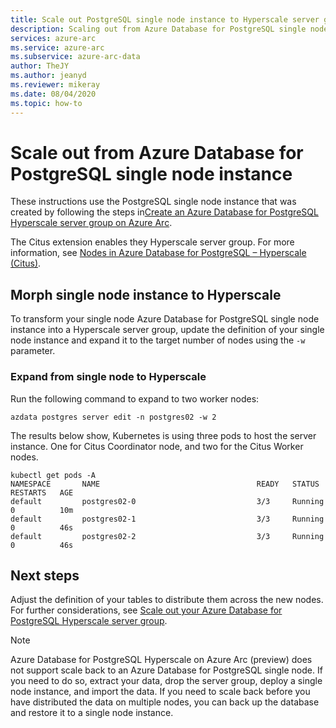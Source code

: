 ```yaml
---
title: Scale out PostgreSQL single node instance to Hyperscale server group
description: Scaling out from Azure Database for PostgreSQL single node instance to PostgreSQL Hyperscale server group
services: azure-arc
ms.service: azure-arc
ms.subservice: azure-arc-data
author: TheJY
ms.author: jeanyd
ms.reviewer: mikeray
ms.date: 08/04/2020
ms.topic: how-to
---
```


# Scale out from Azure Database for PostgreSQL single node instance

These instructions use the PostgreSQL single node instance that was created by following the steps in[Create an Azure Database for PostgreSQL Hyperscale server group on Azure Arc](create-postgresql-instances.md).

The Citus extension enables they Hyperscale server group. For more information, see [Nodes in Azure Database for PostgreSQL – Hyperscale (Citus)](../../postgresql/concepts-hyperscale-nodes.md). 

## Morph single node instance to Hyperscale

To transform your single node Azure Database for PostgreSQL single node instance into a Hyperscale server group, update the definition of your single node instance and expand it to the target number of nodes using the `-w` parameter.

### Expand from single node to Hyperscale

Run the following command to expand to two worker nodes:

```console
azdata postgres server edit -n postgres02 -w 2
```

The results below show, Kubernetes is using three pods to host the server instance. One for Citus Coordinator node, and two for the Citus Worker nodes.

```console
kubectl get pods -A
NAMESPACE       NAME                                   READY   STATUS    RESTARTS   AGE
default         postgres02-0                           3/3     Running   0          10m
default         postgres02-1                           3/3     Running   0          46s
default         postgres02-2                           3/3     Running   0          46s
```

## Next steps

Adjust the definition of your tables to distribute them across the new nodes. For further considerations, see [Scale out your Azure Database for PostgreSQL Hyperscale server group](scale-out-postgresql-hyperscale.md).

> [!NOTE]
> Azure Database for PostgreSQL Hyperscale on Azure Arc (preview) does not support scale back to an Azure Database for PostgreSQL single node. If you need to do so, extract your data, drop the server group, deploy a single node instance, and import the data. If you need to scale back before you have distributed the data on multiple nodes, you can back up the database and restore it to a single node instance.
